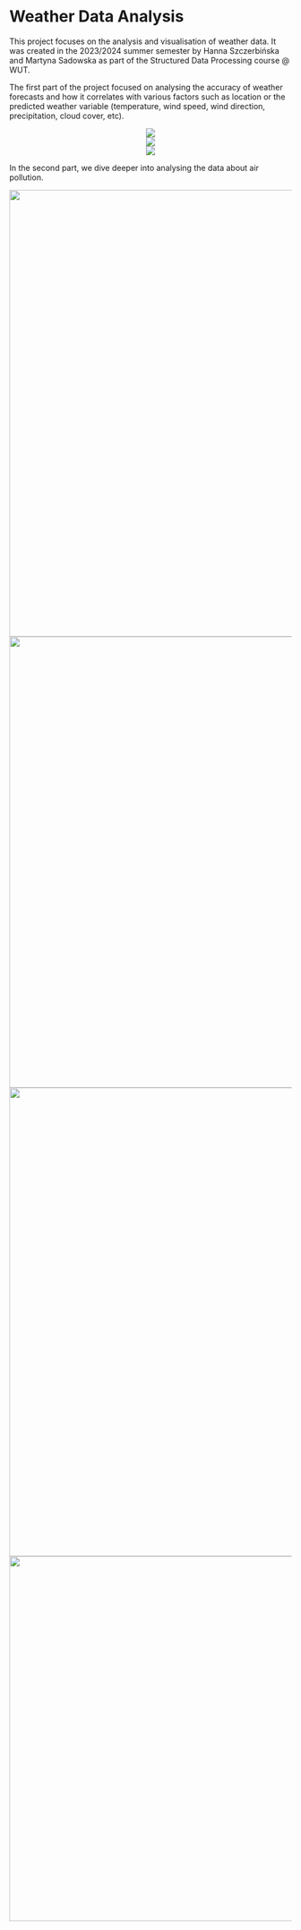 # Weather Data Analysis

This project focuses on the analysis and visualisation of weather data. It was created in the 2023/2024 summer semester by Hanna Szczerbińska and Martyna Sadowska as part of the Structured Data Processing course @ WUT. 

The first part of the project focused on analysing the accuracy of weather forecasts and how it correlates with various factors such as location or the predicted weather variable (temperature, wind speed, wind direction, precipitation, cloud cover, etc). 

<p align="center">
  <img src="https://github.com/user-attachments/assets/c8e41e2d-70a4-45c1-b75f-496597300ff2" /> <br/>
  <img src="https://github.com/user-attachments/assets/f2e58033-2acd-4c43-bc4e-39a1cd6b3716" /> <br/>
  <img src="https://github.com/user-attachments/assets/9123f065-87e3-4e69-90dc-ffab3e4be419" /> <br/>
</p>

In the second part, we dive deeper into analysing the data about air pollution.

<p align="center">
  <img width="1585" height="798" alt="image" src="https://github.com/user-attachments/assets/7856a3d0-da5d-4064-a7e4-9b6a584ec3a9" />
  
  <img width="1590" height="806" alt="image" src="https://github.com/user-attachments/assets/b037267b-7502-45b3-9720-6bc78de1f3d8" />

  <img width="1423" height="837" alt="image" src="https://github.com/user-attachments/assets/4f259c49-9280-4e42-a950-39386f0f436b" />

  <img width="1618" height="652" alt="image" src="https://github.com/user-attachments/assets/6ec42323-9cb0-46f3-b6f3-04cf1ab09d4f" />
</p>
